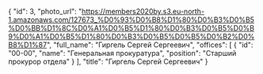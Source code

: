 {
    "id": 3,
    "photo_url": "https://members2020by.s3.eu-north-1.amazonaws.com/127673_%D0%93%D0%B8%D1%80%D0%B3%D0%B5%D0%BB%D1%8C%D0%A1%D0%B5%D1%80%D0%B3%D0%B5%D0%B9%D0%A1%D0%B5%D1%80%D0%B3%D0%B5%D0%B5%D0%B2%D0%B8%D1%87",
    "full_name": "Гиргель Сергей Сергеевич",
    "offices": [
        {
            "id": "00-00",
            "name": "Генеральная прокуратура",
            "position": "Старший прокурор отдела"
        }
    ],
    "title": "Гиргель Сергей Сергеевич"
}